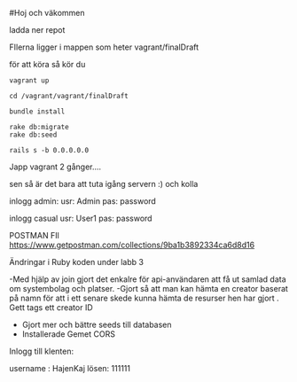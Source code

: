 #Hoj och väkommen

ladda ner repot 

FIlerna ligger i mappen som heter vagrant/finalDraft

för att köra så kör du 

    vagrant up
    
    cd /vagrant/vagrant/finalDraft
  
    bundle install
    
    rake db:migrate
    rake db:seed

    rails s -b 0.0.0.0.0
  
  
Japp vagrant 2 gånger....

sen så är det bara att tuta igång servern :) och kolla


  inlogg admin: 
    usr: Admin
    pas: password
    
  inlogg casual
    usr: User1
    pas: password






POSTMAN FIl
https://www.getpostman.com/collections/9ba1b3892334ca6d8d16


Ändringar i Ruby koden under labb 3

-Med hjälp av join gjort det enkalre för api-användaren att få ut samlad data om systembolag och platser.
-Gjort så att man kan hämta en creator baserat på namn för att i ett senare skede kunna hämta de resurser hen har gjort
. Gett tags ett creator ID
- Gjort mer och bättre seeds till databasen
- Installerade Gemet CORS


Inlogg till klenten: 

username : HajenKaj
lösen: 111111
